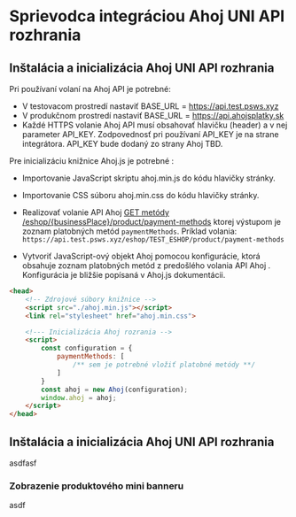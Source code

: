 # Sprievodca integráciou Ahoj UNI API rozhrania


## Inštalácia a inicializácia Ahoj UNI API rozhrania
Pri používaní volaní na Ahoj API je potrebné:
* V testovacom prostredí nastaviť BASE_URL = https://api.test.psws.xyz
* V produkčnom prostredí nastaviť BASE_URL = https://api.ahojsplatky.sk
* Každé HTTPS volanie Ahoj API musí obsahovať hlavičku (header) a v nej parameter API_KEY. Zodpovednosť pri používaní API_KEY je na strane integrátora. API_KEY bude dodaný zo strany Ahoj TBD. 

Pre inicializáciu knižnice Ahoj.js je potrebné :
* Importovanie JavaScript skriptu ahoj.min.js do kódu hlavičky stránky.
* Importovanie CSS súboru ahoj.min.css do kódu hlavičky stránky.
* Realizovať volanie API Ahoj [GET metódy /eshop/{businessPlace}/product/payment-methods](/) ktorej výstupom je zoznam platobných metód `paymentMethods`. Príklad volania: `https://api.test.psws.xyz/eshop/TEST_ESHOP/product/payment-methods`

* Vytvoriť JavaScript-ový objekt Ahoj pomocou konfigurácie, ktorá obsahuje zoznam platobných metód z predošlého volania API Ahoj . Konfigurácia je bližšie popísaná v Ahoj.js dokumentácii. 




```html
<head>
    <!-- Zdrojové súbory knižnice -->
    <script src="./ahoj.min.js"></script>
    <link rel="stylesheet" href="ahoj.min.css">

    <!--- Inicializácia Ahoj rozrania -->
    <script>
        const configuration = {
            paymentMethods: [
                /** sem je potrebné vložiť platobné metódy **/
            ]
        }
        const ahoj = new Ahoj(configuration);
        window.ahoj = ahoj;
    </script>
</head>
```

## Inštalácia a inicializácia Ahoj UNI API rozhrania
asdfasf

### Zobrazenie produktového mini banneru
asdf